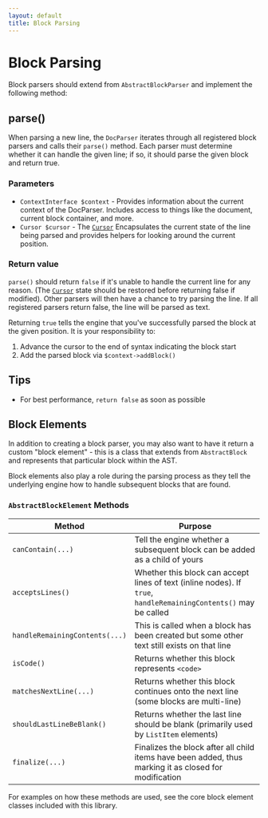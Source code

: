 ```yaml
---
layout: default
title: Block Parsing
---
```


Block Parsing
=============

Block parsers should extend from `AbstractBlockParser` and implement the following method:

## parse()

When parsing a new line, the `DocParser` iterates through all registered block parsers and calls their `parse()` method.  Each parser must determine whether it can handle the given line; if so, it should parse the given block and return true.

### Parameters

* `ContextInterface $context` - Provides information about the current context of the DocParser. Includes access to things like the document, current block container, and more.
* `Cursor $cursor` - The [`Cursor`](/0.18/customization/cursor/) Encapsulates the current state of the line being parsed and provides helpers for looking around the current position.

### Return value

`parse()` should return `false` if it's unable to handle the current line for any reason.  (The [`Cursor`](/0.18/customization/cursor/) state should be restored before returning false if modified). Other parsers will then have a chance to try parsing the line.  If all registered parsers return false, the line will be parsed as text.

Returning `true` tells the engine that you've successfully parsed the block at the given position.  It is your responsibility to:

1. Advance the cursor to the end of syntax indicating the block start
2. Add the parsed block via `$context->addBlock()`

## Tips

* For best performance, `return false` as soon as possible

## Block Elements

In addition to creating a block parser, you may also want to have it return a custom "block element" - this is a class that extends from `AbstractBlock` and represents that particular block within the AST.

Block elements also play a role during the parsing process as they tell the underlying engine how to handle subsequent blocks that are found.

### `AbstractBlockElement` Methods

| Method                         | Purpose                                                                                                          |
| ------------------------------ | ---------------------------------------------------------------------------------------------------------------- |
| `canContain(...)`              | Tell the engine whether a subsequent block can be added as a child of yours                                      |
| `acceptsLines()`               | Whether this block can accept lines of text (inline nodes). If `true`, `handleRemainingContents()` may be called |
| `handleRemainingContents(...)` | This is called when a block has been created but some other text still exists on that line                       |
| `isCode()`                     | Returns whether this block represents `<code>`                                                                   |
| `matchesNextLine(...)`         | Returns whether this block continues onto the next line (some blocks are multi-line)                             |
| `shouldLastLineBeBlank()`      | Returns whether the last line should be blank (primarily used by `ListItem` elements)                            |
| `finalize(...)`                | Finalizes the block after all child items have been added, thus marking it as closed for modification            |

For examples on how these methods are used, see the core block element classes included with this library.
